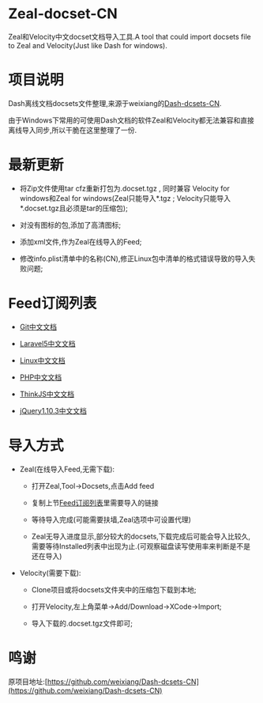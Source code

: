 # Zeal-docset-CN
Zeal和Velocity中文docset文档导入工具.A tool that could import docsets file to Zeal and Velocity(Just like Dash for windows).

项目说明
===
Dash离线文档docsets文件整理,来源于weixiang的[Dash-dcsets-CN](https://github.com/weixiang/Dash-dcsets-CN).

由于Windows下常用的可使用Dash文档的软件Zeal和Velocity都无法兼容和直接离线导入同步,所以干脆在这里整理了一份.

最新更新
===
+ 将Zip文件使用tar cfz重新打包为.docset.tgz , 同时兼容 Velocity for windows和Zeal for windows(Zeal只能导入*.tgz ; Velocity只能导入*.docset.tgz且必须是tar的压缩包);

+ 对没有图标的包,添加了高清图标;

+ 添加xml文件,作为Zeal在线导入的Feed;

+ 修改info.plist清单中的名称(CN),修正Linux包中清单的格式错误导致的导入失败问题;

Feed订阅列表
===

+ [Git中文文档](https://github.com/quericy/Zeal-docset-CN/raw/master/Git-CN.xml)

+ [Laravel5中文文档](https://github.com/quericy/Zeal-docset-CN/raw/master/Laravel5-CN.xml)

+ [Linux中文文档](https://github.com/quericy/Zeal-docset-CN/raw/master/Linux-CN.xml)

+ [PHP中文文档](https://github.com/quericy/Zeal-docset-CN/raw/master/PHP-CN.xml)

+ [ThinkJS中文文档](https://github.com/quericy/Zeal-docset-CN/raw/master/ThinkJS-CN.xml)

+ [jQuery1.10.3中文文档](https://github.com/quericy/Zeal-docset-CN/raw/master/jQuery1.10.3-CN.xml)


导入方式
===

- Zeal(在线导入Feed,无需下载):
    + 打开Zeal,Tool->Docsets,点击Add feed
    
    + 复制上节[Feed订阅列表](#Feed订阅列表)里需要导入的链接
    
    + 等待导入完成(可能需要扶墙,Zeal选项中可设置代理)
    
    + Zeal无导入进度显示,部分较大的docsets,下载完成后可能会导入比较久,需要等待Installed列表中出现为止.(可观察磁盘读写使用率来判断是不是还在导入)

- Velocity(需要下载):
    +  Clone项目或将docsets文件夹中的压缩包下载到本地;
    
    + 打开Velocity,左上角菜单->Add/Download->XCode->Import;
    
    + 导入下载的.docset.tgz文件即可;

鸣谢
===
原项目地址:[https://github.com/weixiang/Dash-dcsets-CN](https://github.com/weixiang/Dash-dcsets-CN)


